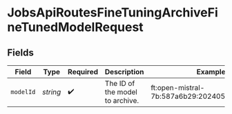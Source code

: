 # JobsApiRoutesFineTuningArchiveFineTunedModelRequest


## Fields

| Field                                         | Type                                          | Required                                      | Description                                   | Example                                       |
| --------------------------------------------- | --------------------------------------------- | --------------------------------------------- | --------------------------------------------- | --------------------------------------------- |
| `modelId`                                     | *string*                                      | :heavy_check_mark:                            | The ID of the model to archive.               | ft:open-mistral-7b:587a6b29:20240514:7e773925 |